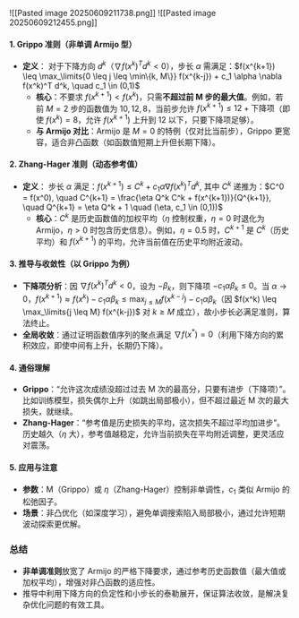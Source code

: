 ![[Pasted image 20250609211738.png]]
![[Pasted image 20250609212455.png]]
#### 1. Grippo 准则（非单调 Armijo 型）
- **定义**： 对于下降方向 $d^k$（$\nabla f(x^k)^T d^k < 0$），步长 $\alpha$ 需满足：$f(x^{k+1}) \leq \max_\limits{0 \leq j \leq \min\{k, M\}} f(x^{k-j}) + c_1 \alpha \nabla f(x^k)^T d^k, \quad c_1 \in (0,1)$
    - **核心**：不要求 $f(x^{k+1}) < f(x^k)$，只需**不超过前 M 步的最大值**。例如，若前 $M=2$ 步的函数值为 $10, 12, 8$，当前步允许 $f(x^{k+1}) \leq 12 + \text{下降项}$（即使 $f(x^k)=8$，允许 $f(x^{k+1})$ 上升到 12 以下，只要下降项足够）。
    - **与 Armijo 对比**：Armijo 是 $M=0$ 的特例（仅对比当前步），Grippo 更宽容，适合非凸函数（如函数值短期上升但长期下降）。
#### 2. Zhang-Hager 准则（动态参考值）
- **定义**： 步长 $\alpha$ 满足：$f(x^{k+1}) \leq C^k + c_1 \alpha \nabla f(x^k)^T d^k,$ 其中 $C^k$ 递推为：$C^0 = f(x^0), \quad C^{k+1} = \frac{\eta Q^k C^k + f(x^{k+1})}{Q^{k+1}}, \quad Q^{k+1} = \eta Q^k + 1 \quad (\eta, c_1 \in (0,1))$
    - **核心**：$C^k$ 是历史函数值的加权平均（$\eta$ 控制权重，$\eta=0$ 时退化为 Armijo，$\eta>0$ 时包含历史信息）。例如，$\eta=0.5$ 时，$C^{k+1}$ 是 $C^k$（历史平均）和 $f(x^{k+1})$ 的平均，允许当前值在历史平均附近波动。
#### 3. 推导与收敛性（以 Grippo 为例）
- **下降项分析**：因 $\nabla f(x^k)^T d^k < 0$，设为 $-\beta_k$，则下降项 $-c_1 \alpha \beta_k \leq 0$。当 $\alpha \to 0$，$f(x^{k+1}) \approx f(x^k) - c_1 \alpha \beta_k \leq \max_{j \leq M} f(x^{k-j}) - c_1 \alpha \beta_k$（因 $f(x^k) \leq \max_\limits{j \leq M} f(x^{k-j})$ 对 $k \geq M$ 成立），故小步长必满足准则，算法终止。
- **全局收敛**：通过证明函数值序列的聚点满足 $\nabla f(x^*) = 0$（利用下降方向的累积效应，即使中间有上升，长期仍下降）。
#### 4. 通俗理解
- **Grippo**：“允许这次成绩没超过过去 M 次的最高分，只要有进步（下降项）”。比如训练模型，损失偶尔上升（如跳出局部极小），但不超过最近 M 次的最大损失，就继续。
- **Zhang-Hager**：“参考值是历史损失的平均，这次损失不超过平均加进步”。历史越久（$\eta$ 大），参考值越稳定，允许当前损失在平均附近调整，更灵活应对震荡。
#### 5. 应用与注意
- **参数**：M（Grippo）或 $\eta$（Zhang-Hager）控制非单调性，$c_1$ 类似 Armijo 的松弛因子。
- **场景**：非凸优化（如深度学习），避免单调搜索陷入局部极小，通过允许短期波动探索更优解。
### 总结
- **非单调准则**放宽了 Armijo 的严格下降要求，通过参考历史函数值（最大值或加权平均），增强对非凸函数的适应性。
- 推导中利用下降方向的负定性和小步长的泰勒展开，保证算法收敛，是解决复杂优化问题的有效工具。